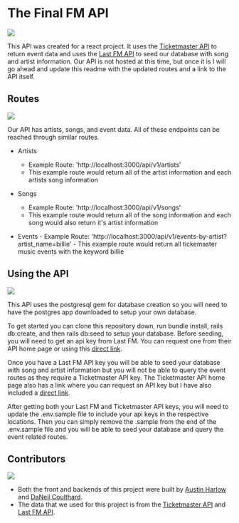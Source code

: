 # The Final FM API

![](https://media.giphy.com/media/RnX4q6yYDoYCI/giphy.gif)

This API was created for a react project. It uses the [Ticketmaster API](https://developer.ticketmaster.com/) to return event data and uses the [Last FM API](https://www.last.fm/api) to seed our database with song and artist information. Our API is not hosted at this time, but once it is I will go ahead and update this readme with the updated routes and a link to the API itself.

## Routes

![](https://media.giphy.com/media/3ohs7Td2HosDPOLBGU/giphy.gif)

  Our API has artists, songs, and event data. All of these endpoints can be reached through similar routes.
  
  * Artists
    - Example Route: 'http://localhost:3000/api/v1/artists'
    - This example route would return all of the artist information and each artists song information
    
  * Songs
    - Example Route: 'http://localhost:3000/api/v1/songs'
    - This example route would return all of the song information and each song would also return it's artist information
    
   * Events
    - Example Route: 'http://localhost:3000/api/v1/events-by-artist?artist_name=billie'
    - This example route would return all tickemaster music events with the keyword billie

## Using the API

![](https://media.giphy.com/media/ue5ZwFCaxy64M/giphy.gif)

This API uses the postgresql gem for database creation so you will need to have the postgres app downloaded to setup your own database.

To get started you can clone this repository down, run bundle install, rails db:create, and then rails db:seed to setup your database. Before seeding, you will need to get an api key from Last FM. You can request one from their API home page or using this [direct link](https://secure.last.fm/login?next=/api/account/create).
  
Once you have a Last FM API key you will be able to seed your database with song and artist information but you will not be able to query the event routes as they require a Ticketmaster API key. The Ticketmaster API home page also has a link where you can request an API key but I have also included a [direct link](https://developer-acct.ticketmaster.com/user/login).
 
After getting both your Last FM and Ticketmaster API keys, you will need to update the .env.sample file to include your api keys in the respective locations. Then you can simply remove the .sample from the end of the .env.sample file and you will be able to seed your database and query the event related routes.

## Contributors

![](https://media.giphy.com/media/3oEjHWXddcCOGZNmFO/giphy.gif)

* Both the front and backends of this project were built by [Austin Harlow](https://github.com/AustinBH) and [DaNeil Coulthard](https://github.com/caffiendkitten).
* The data that we used for this project is from the [Ticketmaster API](https://developer.ticketmaster.com/) and [Last FM API](https://www.last.fm/api).
